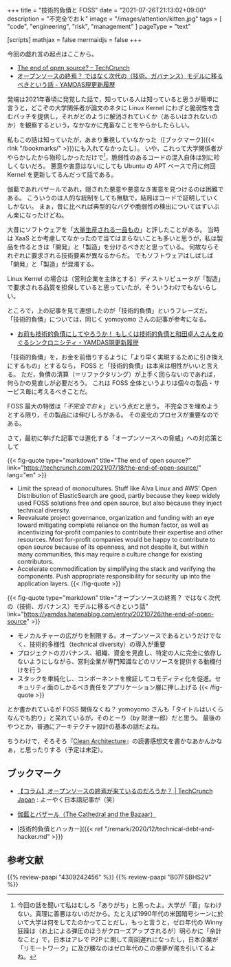 +++
title = "技術的負債と FOSS"
date =  "2021-07-26T21:13:02+09:00"
description = "不完全でおｋ"
image = "/images/attention/kitten.jpg"
tags = [ "code", "engineering", "risk", "management" ]
pageType = "text"

[scripts]
  mathjax = false
  mermaidjs = false
+++

今回の戯れ言の起点はここから。

- [The end of open source? – TechCrunch](https://techcrunch.com/2021/07/18/the-end-of-open-source/)
- [オープンソースの終焉？ ではなく次代の（技術、ガバナンス）モデルに移るべきという話 - YAMDAS現更新履歴](https://yamdas.hatenablog.com/entry/20210726/the-end-of-open-source)

発端は2021年春頃に発覚した話で，知っている人は知っていると思うが簡単に言うと，どこぞの大学関係者が論文のネタに Linux Kernel にわざと脆弱性を含むパッチを提供し，それがどのように解消されていくか（あるいはされないのか）を観察するという，なかなかに鬼畜なことをやらかしたらしい。

私もこの話は知っていたが，あまり重視していなかった（[ブックマーク]({{< rlnk "/bookmarks/" >}})にも入れてなかったし）。
いや，これって大学関係者がやらかしたから物珍しかっただけで[^acd1]，脆弱性のあるコードの混入自体は別に珍しくないだろ。
悪意や害意はないにしても Ubuntu の APT ベースで月に何回 Kernel を更新してるんだって話である。

[^acd1]: 今回の話を聞いて私はむしろ「ありがち」と思ったよ。大学が「善」なわけない。真理に善悪はないのだから。たとえば1990年代の米国暗号シーンに於いて大学は何をしてたのかってことだし，もっと言うと，ゼロ年代の Winny 狂躁は（お上による弾圧のほうがクローズアップされるが）明らかに「余計なこと」で，日本はアレで P2P に関して周回遅れになったし，日本企業が「リモートワーク」に及び腰なのはゼロ年代のこの悪夢が尾を引いてるよね。

伽藍であれバザールであれ，隠された悪意や悪意なき害意を見つけるのは困難である。
こういうのは人的な統制をしても無駄で，結局はコードで証明していくしかない。
まぁ，昔に比べれば典型的なバグや脆弱性の検出についてはずいぶん楽になったけどね。

大昔にソフトウェアを「[大量生産される一品もの](https://baldanders.info/spiegel/log/200511.html#d20_t1)」と評したことがある。
当時は XaaS とか考慮してなかったので当てはまらないことも多いと思うが，私は製品を作るときは「開発」と「製造」を分けるべきだと思っている。
何故ならそれぞれに要求される技術要素が異なるからだ。
でもソフトウェアはしばしば「開発」と「製造」が混濁する。

Linux Kernel の場合は（営利企業を主体とする）ディストリビュータが「製造」で要求される品質を担保していると思っていたが，そういうわけでもないらしい。

ところで，上の記事を見て連想したのが「技術的負債」というフレーズだ。
「技術的負債」については，同じく yomoyomo さんの記事が参考になる。

- [お前も技術的負債にしてやろうか！ もしくは技術的負債と和田卓人さんをめぐるシンクロニシティ - YAMDAS現更新履歴](https://yamdas.hatenablog.com/entry/20201210/technical-debt)

「技術的負債」を，お金を前借りするように「より早く実現するために引き換えにするもの」とするなら， FOSS と「技術的負債」は本来は相性がいいと言える。
ただ，負債の清算（＝リファクタリング）が上手く回らないのであれば，何らかの見直しが必要だろう。
これは FOSS 全体というよりは個々の製品・サービス毎に考えるべきことだ。

FOSS 最大の特徴は「*不完全でおｋ*」という点だと思う。
不完全さを埋めようとする限り，その製品には伸びしろがある。
その変化のプロセスが重要なのである。

さて，最初に挙げた記事では進化する「オープンソースへの脅威」への対応策として

{{< fig-quote type="markdown" title="The end of open source?" link="https://techcrunch.com/2021/07/18/the-end-of-open-source/" lang="en" >}}
- Limit the spread of monocultures. Stuff like Alva Linux and AWS’ Open Distribution of ElasticSearch are good, partly because they keep widely used FOSS solutions free and open source, but also because they inject technical diversity.
- Reevaluate project governance, organization and funding with an eye toward mitigating complete reliance on the human factor, as well as incentivizing for-profit companies to contribute their expertise and other resources. Most for-profit companies would be happy to contribute to open source because of its openness, and not despite it, but within many communities, this may require a culture change for existing contributors.
- Accelerate commodification by simplifying the stack and verifying the components. Push appropriate responsibility for security up into the application layers.
{{< /fig-quote >}}

{{< fig-quote type="markdown" title="オープンソースの終焉？ ではなく次代の（技術、ガバナンス）モデルに移るべきという話" link="https://yamdas.hatenablog.com/entry/20210726/the-end-of-open-source" >}}
- モノカルチャーの広がりを制限する。オープンソースであるというだけでなく、技術的多様性（technical diversity）の導入が重要
- プロジェクトのガバナンス、組織、資金を見直し、特定の人に完全に依存しないようにしながら、営利企業が専門知識などのリソースを提供する動機付けを行う
- スタックを単純化し、コンポーネントを検証してコモディティ化を促進。セキュリティ面のしかるべき責任をアプリケーション層に押し上げる
{{< /fig-quote >}}

とか書かれているが FOSS 関係なくね？ yomoyomo さんも「タイトルはいくらなんでも釣り」と呆れているが，そのとーり（by 財津一郎）だと思う。
最後のやつとか，普通にアーキテクチャ設計の基本の話だよね。

ちうわけで，そろそろ『[Clean Architecture](https://www.amazon.co.jp/dp/B07FSBHS2V?tag=baldandersinf-22&linkCode=ogi&th=1&psc=1 "Clean Architecture　達人に学ぶソフトウェアの構造と設計 (アスキードワンゴ) | Ｒｏｂｅｒｔ Ｃ．Ｍａｒｔｉｎ, 角 征典, 高木 正弘 | 工学 | Kindleストア | Amazon")』の読書感想文を書かなあかんかなぁ，と思ったりする（予定は未定）。

## ブックマーク

- [【コラム】オープンソースの終焉が来ているのだろうか？  |  TechCrunch Japan](https://jp.techcrunch.com/2021/08/10/2021-07-18-the-end-of-open-source/) : よーやく日本語記事が（笑）

- [伽藍とバザール（The Cathedral and the Bazaar）](http://cruel.org/freeware/cathedral.html)
- [技術的負債とハッカー]({{< ref "/remark/2020/12/technical-debt-and-hacker.md" >}})

## 参考文献

{{% review-paapi "4309242456" %}} <!-- リナックスの革命 Hacker Ethic -->
{{% review-paapi "B07FSBHS2V" %}} <!-- Clean Architecture -->
<!-- eof -->
